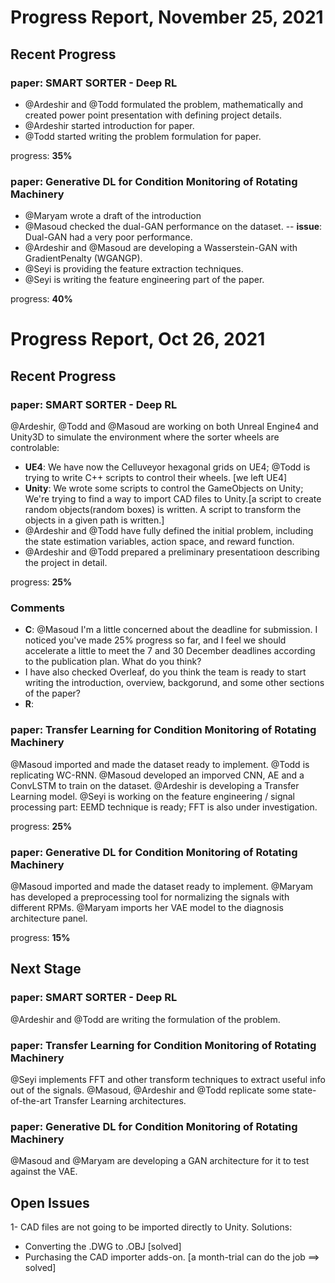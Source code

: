 # Progress Report, November 25, 2021
## Recent Progress
### paper: SMART SORTER - Deep RL
- @Ardeshir and @Todd formulated the problem, mathematically and created power point presentation with defining project details.
- @Ardeshir started introduction for paper.
- @Todd started writing the problem formulation for paper.

progress: **35%**

### paper: Generative DL for Condition Monitoring of Rotating Machinery
- @Maryam wrote a draft of the introduction
- @Masoud checked the dual-GAN performance on the dataset. -- **issue**: Dual-GAN had a very poor performance.
- @Ardeshir and @Masoud are developing a Wasserstein-GAN with GradientPenalty (WGANGP).
- @Seyi is providing the feature extraction techniques.
- @Seyi is writing the feature engineering part of the paper.

progress: **40%**

# Progress Report, Oct 26, 2021
## Recent Progress
### paper: SMART SORTER - Deep RL
@Ardeshir, @Todd and @Masoud are working on both Unreal Engine4 and Unity3D to simulate the environment where the sorter wheels are controlable:
- **UE4**: We have now the Celluveyor hexagonal grids on UE4; @Todd is trying to write C++ scripts to control their wheels. [we left UE4]
- **Unity**: We wrote some scripts to control the GameObjects on Unity; We're trying to find a way to import CAD files to Unity.[a script to create random objects(random boxes) is written. A script to transform the objects in a given path is written.]
- @Ardeshir and @Todd have fully defined the initial problem, including the state estimation variables, action space, and reward function.
- @Ardeshir and @Todd prepared a preliminary presentatioon describing the project in detail.

progress: **25%**

### Comments
- **C**: @Masoud I'm a little concerned about the deadline for submission. I noticed you've made 25% progress so far, and I feel we should accelerate a little to meet the 7 and 30 December deadlines according to the publication plan. What do you think?
- I have also checked Overleaf, do you think the team is ready to start writing the introduction, overview, backgorund, and some other sections of the paper?
- **R**:

### paper: Transfer Learning for Condition Monitoring of Rotating Machinery
@Masoud imported and made the dataset ready to implement. 
@Todd is replicating WC-RNN.
@Masoud developed an imporved CNN, AE and a ConvLSTM to train on the dataset.
@Ardeshir is developing a Transfer Learning model.
@Seyi is working on the feature engineering / signal processing part: EEMD technique is ready; FFT is also under investigation.

progress: **25%**

### paper: Generative DL for Condition Monitoring of Rotating Machinery
@Masoud imported and made the dataset ready to implement.
@Maryam has developed a preprocessing tool for normalizing the signals with different RPMs.
@Maryam imports her VAE model to the diagnosis architecture panel.

progress: **15%**

## Next Stage
### paper: SMART SORTER - Deep RL
@Ardeshir and @Todd are writing the formulation of the problem.

### paper: Transfer Learning for Condition Monitoring of Rotating Machinery
@Seyi implements FFT and other transform techniques to extract useful info out of the signals.
@Masoud, @Ardeshir and @Todd replicate some state-of-the-art Transfer Learning architectures.

### paper: Generative DL for Condition Monitoring of Rotating Machinery
@Masoud and @Maryam are developing a GAN architecture for it to test against the VAE.

## Open Issues
1- CAD files are not going to be imported directly to Unity. Solutions:
- Converting the .DWG to .OBJ [solved]
- Purchasing the CAD importer adds-on. [a month-trial can do the job ==> solved]

